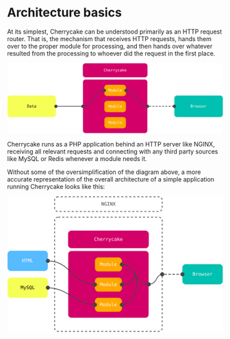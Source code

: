 # Architecture basics

At its simplest, Cherrycake can be understood primarily as an HTTP request router. That is, the mechanism that receives HTTP requests, hands them over to the proper module for processing, and then hands over whatever resulted from the processing to whoever did the request in the first place.

![](../.gitbook/assets/cherrycakediagramroutersimple.svg)

Cherrycake runs as a PHP application behind an HTTP server like NGINX, receiving all relevant requests and connecting with any third party sources like MySQL or Redis whenever a module needs it.

Without some of the oversimplification of the diagram above, a more accurate representation of the overall architecture of a simple application running Cherrycake looks like this:

![](../.gitbook/assets/cherrycakediagramserversimple.svg)

